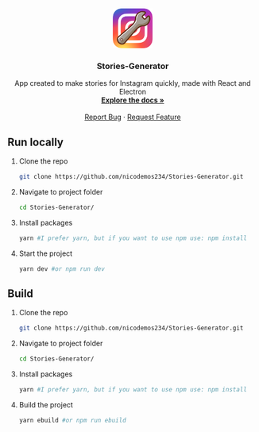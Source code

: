 <br />
<p align="center">
  <a href="https://github.com/nicodemos234/Stories-Generator">
    <img src="src/assets/img/icon.png" alt="Logo" width="80" height="80">
  </a>

  <h3 align="center">Stories-Generator</h3>

  <p align="center">
    App created to make stories for Instagram quickly, made with React and Electron
    <br />
    <a href="https://github.com/nicodemos234/Stories-Generator"><strong>Explore the docs »</strong></a>
    <br />
    <br />
    <a href="https://github.com/nicodemos234/Stories-Generator/issues">Report Bug</a>
    ·
    <a href="https://github.com/nicodemos234/Stories-Generator/issues">Request Feature</a>
  </p>
</p>

## Run locally

1. Clone the repo
   ```sh
   git clone https://github.com/nicodemos234/Stories-Generator.git
   ```
2. Navigate to project folder
   ```sh
   cd Stories-Generator/
   ```
3. Install packages
   ```sh
   yarn #I prefer yarn, but if you want to use npm use: npm install
   ```
4. Start the project
   ```sh
   yarn dev #or npm run dev
   ```
   
## Build

1. Clone the repo
   ```sh
   git clone https://github.com/nicodemos234/Stories-Generator.git
   ```
2. Navigate to project folder
   ```sh
   cd Stories-Generator/
   ```
3. Install packages
   ```sh
   yarn #I prefer yarn, but if you want to use npm use: npm install
   ```
4. Build the project
   ```sh
   yarn ebuild #or npm run ebuild
   ```
